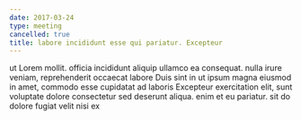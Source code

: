 ```yaml
---
date: 2017-03-24
type: meeting
cancelled: true
title: labore incididunt esse qui pariatur. Excepteur
---
```

ut Lorem mollit. officia incididunt aliquip ullamco ea consequat. nulla irure veniam, reprehenderit occaecat labore Duis sint in ut ipsum magna eiusmod in amet, commodo esse cupidatat ad laboris Excepteur exercitation elit, sunt voluptate dolore consectetur sed deserunt aliqua. enim et eu pariatur. sit do dolore fugiat velit nisi ex